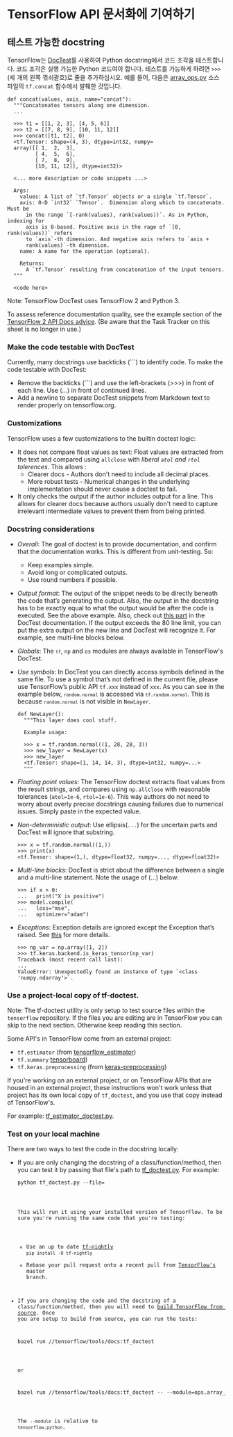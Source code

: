 # TensorFlow API 문서화에 기여하기

<a id="doctest"></a>

## 테스트 가능한 docstring

TensorFlow는 [DocTest](https://docs.python.org/3/library/doctest.html)를 사용하여 Python docstring에서 코드 조각을 테스트합니다. 코드 조각은 실행 가능한 Python 코드여야 합니다. 테스트를 가능하게 하려면 `>>>` (세 개의 왼쪽 꺾쇠괄호)로 줄을 추가하십시오. 예를 들어, 다음은 [array_ops.py](https://www.tensorflow.org/code/tensorflow/python/ops/array_ops.py) 소스 파일의 `tf.concat` 함수에서 발췌한 것입니다.

```
def concat(values, axis, name="concat"):
  """Concatenates tensors along one dimension.
  ...

  >>> t1 = [[1, 2, 3], [4, 5, 6]]
  >>> t2 = [[7, 8, 9], [10, 11, 12]]
  >>> concat([t1, t2], 0)
  <tf.Tensor: shape=(4, 3), dtype=int32, numpy=
  array([[ 1,  2,  3],
         [ 4,  5,  6],
         [ 7,  8,  9],
         [10, 11, 12]], dtype=int32)>

  <... more description or code snippets ...>

  Args:
    values: A list of `tf.Tensor` objects or a single `tf.Tensor`.
    axis: 0-D `int32` `Tensor`.  Dimension along which to concatenate. Must be
      in the range `[-rank(values), rank(values))`. As in Python, indexing for
      axis is 0-based. Positive axis in the rage of `[0, rank(values))` refers
      to `axis`-th dimension. And negative axis refers to `axis +
      rank(values)`-th dimension.
    name: A name for the operation (optional).

    Returns:
      A `tf.Tensor` resulting from concatenation of the input tensors.
  """

  <code here>
```

Note: TensorFlow DocTest uses TensorFlow 2 and Python 3.

To assess reference documentation quality, see the example section of the
[TensorFlow 2 API Docs advice](https://docs.google.com/document/d/1e20k9CuaZ_-hp25-sSd8E8qldxKPKQR-SkwojYr_r-U/preview).
(Be aware that the Task Tracker on this sheet is no longer in use.)


### Make the code testable with DocTest

Currently, many docstrings use backticks (```) to identify code. To make the
code testable with DocTest:

*   Remove the backticks (```) and use the left-brackets (>>>) in front of each
    line. Use (...) in front of continued lines.
*   Add a newline to separate DocTest snippets from Markdown text to
    render properly on tensorflow.org.

### Customizations

TensorFlow uses a few customizations to the builtin doctest logic:

*   It does not compare float values as text: Float values are extracted from
    the text and compared using `allclose` with _liberal `atol` and `rtol`
    tolerences_. This allows :
    *   Clearer docs - Authors don't need to include all decimal places.
    *   More robust tests - Numerical changes in the underlying implementation
        should never cause a doctest to fail.
*   It only checks the output if the author includes output for a line. This
    allows for clearer docs because authors usually don't need to capture
    irrelevant intermediate values to prevent them from being printed.

### Docstring considerations

*   *Overall*: The goal of doctest is to provide documentation, and confirm that
    the documentation works. This is different from unit-testing. So:
    *   Keep examples simple.
    *   Avoid long or complicated outputs.
    *   Use round numbers if possible.
*   *Output format*: The output of the snippet needs to be directly beneath the
    code that’s generating the output. Also, the output in the docstring has to
    be exactly equal to what the output would be after the code is executed. See
    the above example. Also, check out
    [this part](https://docs.python.org/3/library/doctest.html#warnings) in the
    DocTest documentation. If the output exceeds the 80 line limit, you can put
    the extra output on the new line and DocTest will recognize it. For example,
    see multi-line blocks below.
*   *Globals*: The <code>`tf`</code>, `np` and `os` modules are always
    available in TensorFlow's DocTest.
*   *Use symbols*: In DocTest you can directly access symbols defined in the
    same file. To use a symbol that’s not defined in the current file, please
    use TensorFlow’s public API `tf.xxx` instead of `xxx`. As you can see in the
    example below, <code>`random.normal`</code> is accessed via
    <code>`tf.random.normal`</code>. This is because
    <code>`random.normal`</code> is not visible in `NewLayer`.

    ```
    def NewLayer():
      """This layer does cool stuff.

      Example usage:

      >>> x = tf.random.normal((1, 28, 28, 3))
      >>> new_layer = NewLayer(x)
      >>> new_layer
      <tf.Tensor: shape=(1, 14, 14, 3), dtype=int32, numpy=...>
      """
    ```

*   *Floating point values*: The TensorFlow doctest extracts float values from
    the result strings, and compares using `np.allclose` with reasonable
    tolerances (`atol=1e-6`, `rtol=1e-6`). This way authors do not need to worry
    about overly precise docstrings causing failures due to numerical issues.
    Simply paste in the expected value.

*   *Non-deterministic output*: Use ellipsis(`...`) for the uncertain parts and
    DocTest will ignore that substring.

    ```
    >>> x = tf.random.normal((1,))
    >>> print(x)
    <tf.Tensor: shape=(1,), dtype=float32, numpy=..., dtype=float32)>
    ```

*   *Multi-line blocks*: DocTest is strict about the difference between a single
    and a multi-line statement. Note the usage of (...) below:

    ```
    >>> if x > 0:
    ...   print("X is positive")
    >>> model.compile(
    ...   loss="mse",
    ...   optimizer="adam")
    ```

*   *Exceptions*: Exception details are ignored except the Exception that’s
    raised. See
    [this](https://docs.python.org/3/library/doctest.html#doctest.IGNORE_EXCEPTION_DETAIL)
    for more details.

    ```
    >>> np_var = np.array([1, 2])
    >>> tf.keras.backend.is_keras_tensor(np_var)
    Traceback (most recent call last):
    ...
    ValueError: Unexpectedly found an instance of type `<class 'numpy.ndarray'>`.
    ```

### Use a project-local copy of tf-doctest.

Note: The tf-doctest utility is only setup to test source files within the
`tensorflow` repository. If the files you are editing are in TensorFlow you can
skip to the next section. Otherwise keep reading this section.

Some API's in TensorFlow come from an external project:

*   `tf.estimator` (from
    [tensorflow_estimator](https://github.com/tensorflow/estimator))
*   `tf.summary` [tensorboard](https://github.com/tensorflow/tensorboard))
*   `tf.keras.preprocessing` (from
    [keras-preprocessing](https://github.com/keras-team/keras-preprocessing))

If you're working on an external project, or on TensorFlow APIs that are housed
in an external project, these instructions won't work unless that project has
its own local copy of `tf_doctest`, and you use that copy instead of
TensorFlow's.

For example:
[tf_estimator_doctest.py](https://github.com/tensorflow/estimator/python/estimator/tf_estimator_doctest.py).

### Test on your local machine

There are two ways to test the code in the docstring locally:

*   If you are only changing the docstring of a class/function/method, then you
    can test it by passing that file's path to
    [tf_doctest.py](https://www.tensorflow.org/code/tensorflow/tools/docs/tf_doctest.py).
    For example:

    <pre class="prettyprint lang-bsh">
    <code class="devsite-terminal">python tf_doctest.py --file=<file_path>
    </pre>

    This will run it using your installed version of TensorFlow. To be sure
    you're running the same code that you're testing:

    *   Use an up to date [tf-nightly](https://pypi.org/project/tf-nightly/)
        `pip install -U tf-nightly`
    *   Rebase your pull request onto a recent pull from
        [TensorFlow's](https://github.com/tensorflow/tensorflow) master branch.

*   If you are changing the code and the docstring of a class/function/method,
    then you will need to
    [build TensorFlow from source](../../install/source.md). Once you are setup
    to build from source, you can run the tests:

    <pre class="prettyprint lang-bsh">
    bazel run //tensorflow/tools/docs:tf_doctest
    </pre>

    or

    <pre class="prettyprint lang-bsh">
    bazel run //tensorflow/tools/docs:tf_doctest -- --module=ops.array_ops
    </pre>

    The `--module` is relative to `tensorflow.python`.
```
